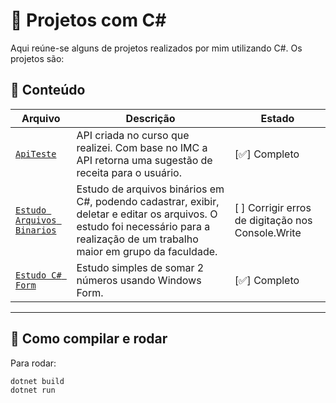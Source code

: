 # 🧪 Projetos com C#

Aqui reúne-se alguns de projetos realizados por mim utilizando C#. Os projetos são:

## 📌 Conteúdo

| Arquivo               | Descrição                                                                 | Estado |
|------------------------|--------------------------------------------------------------------------|--------|
| [`ApiTeste`](./ApiTeste/ApiTeste/Controllers/ReceitaController.cs)     | API criada no curso que realizei. Com base no IMC a API retorna uma sugestão de receita para o usuário. | [✅] Completo|
| [`Estudo Arquivos Binarios`](./Estudo%20Arquivos%20Binarios/teste/Program.cs)   | Estudo de arquivos binários em C#, podendo cadastrar, exibir, deletar e editar os arquivos. O estudo foi necessário para a realização de um trabalho maior em grupo da faculdade.| [ ] Corrigir erros de digitação nos Console.Write|
| [`Estudo C# Form`](./Estudo%20C#%20Form/Estudo%20C#%20Form/Form1.cs) | Estudo simples de somar 2 números usando Windows Form. | [✅] Completo|

---

## 🚀 Como compilar e rodar

Para rodar:

```bash
dotnet build
dotnet run
